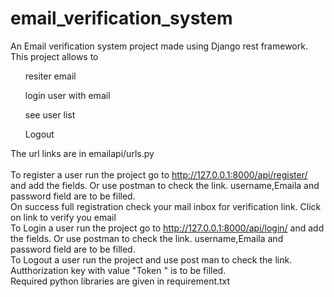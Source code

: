 # email_verification_system
An Email verification system project made using Django rest framework. This project allows to <ul>resiter email</ul> <ul> login user with email</ul><ul>see user list</ul><ul>Logout</ul>
The url links are in emailapi/urls.py
<br>
<br>
To register a user run the project go to http://127.0.0.1:8000/api/register/ and add the fields. Or use postman to check the link. username,Emaila and password field are to be filled.<br>
On success full registration check your mail inbox for verification link. Click on link to verify you email
<br>To Login a user run the project go to http://127.0.0.1:8000/api/login/ and add the fields. Or use postman to check the link. username,Emaila and password field are to be filled.
<br>To Logout a user run the project and use post man to check the link. Autthorization key with value "Token <token genrated on login>" is to be filled.
<br>Required python libraries are given in requirement.txt
